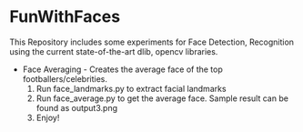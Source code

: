 # FunWithFaces
This Repository includes some experiments for Face Detection, Recognition using the current state-of-the-art dlib, opencv libraries.

- Face Averaging - Creates the average face of the top footballers/celebrities. 
	1. Run face_landmarks.py to extract facial landmarks
	2. Run face_average.py to get the average face. Sample result can be found as output3.png
	3. Enjoy!
